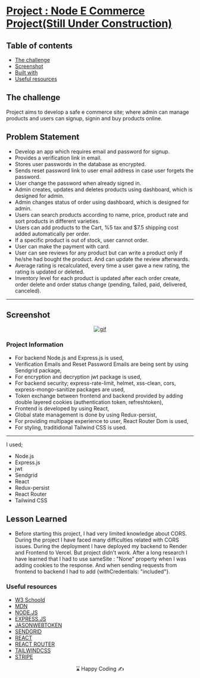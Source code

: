 # [Project : Node E Commerce Project(Still Under Construction)]()
## Table of contents

  - [The challenge](#the-challenge)
  - [Screenshot](#screenshot)
  - [Built with](#built-with)
  - [Useful resources](#useful-resources)



## The challenge
Project aims to develop a safe e commerce site; where admin can manage products and users can signup, signin and buy products online.

## Problem Statement

- Develop an app which requires email and password for signup. 
- Provides a verification link in email.
- Stores user passwords in the database as encrypted.
- Sends reset password link to user email address in case user forgets the password.
- User change the password when already signed in.
- Admin creates, updates and deletes products using dashboard, which is designed for admin.
- Admin changes status of order using dashboard, which is designed for admin.
- Users can search products according to name, price, product rate and sort products in different varieties. 
- Users can add products to the Cart, %5 tax and $7.5 shipping cost added automatically per order.
- If a specific product is out of stock, user cannot order.
- User can make the payment with card.
- User can see reviews for any product but can write a product only if he/she had bought the product. And can update the review afterwards.
- Average rating is recalculated, every time a user gave a new rating, the rating is updated or deleted.
- Inventory level for each product is updated after each order create, order delete and order status change (pending, failed, paid, delivered, canceled).
<hr>




## Screenshot
<p align="center">
<a href="https://node-task-tracker.vercel.app/"><img src="nodeTaskTracker.gif" alt="gif"></a>
</p>





### Project Information
- For backend Node.js and Express.js is used,
- Verification Emails and Reset Password Emails are being sent by using Sendgrid package,
- For encryption and decryption jwt package is used,
- For backend security; express-rate-limit, helmet, xss-clean, cors, express-mongo-sanitize packages are used,
- Token exchange between frontend and backend provided by adding double layered cookies (authentication token, refreshtoken),
- Frontend is developed by using React,
- Global state management is done by using Redux-persist,
- For providing multipage experience to user, React Router Dom is used,
- For styling, traditidional Tailwind CSS is used.

------
I used;
- Node.js
- Express.js
- jwt
- Sendgrid
- React
- Redux-persist
- React Router
- Tailwind CSS





## Lesson Learned

- Before starting this project, I had very limited knowledge about CORS. During the project I have faced many difficulties related with CORS issues. During the deployment I have deployed my backend to Render and Frontend to Vercel. But project didn't work. After a long research I have learned that I had to use sameSite : "None" property when I was adding cookies to the response. And when sending requests from frontend to backend I had to add {withCredentials: "included"}.

### Useful resources

- [W3 Schoold](https://www.w3schools.com/) 
- [MDN](https://developer.mozilla.org/en-US/)
- [NODE.JS](https://nodejs.org/dist/latest-v16.x/docs/api/fs.html)
- [EXPRESS.JS](https://expressjs.com/)
- [JASONWEBTOKEN](https://jwt.io/introduction)
- [SENDGRID](https://sendgrid.com/en-us)
- [REACT](https://reactjs.org/) 
- [REACT ROUTER](https://reactrouter.com/en/main) 
- [TAILWINDCSS](https://styled-components.com/)
- [STRIPE](https://docs.stripe.com/)









<center> &#8987; Happy Coding  &#9997; </center>

